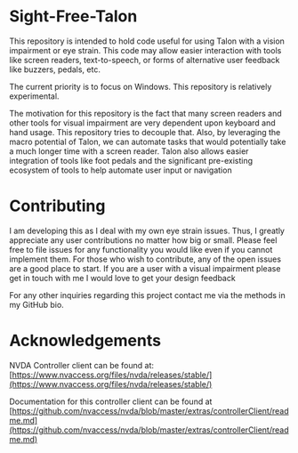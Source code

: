 # Sight-Free-Talon

This repository is intended to hold code useful for using Talon with a vision impairment or eye strain. This code may allow easier interaction with tools like screen readers, text-to-speech, or forms of alternative user feedback like buzzers, pedals, etc.

The current priority is to focus on Windows. This repository is relatively experimental.

The motivation for this repository is the fact that many screen readers and other tools for visual impairment are very dependent upon keyboard and hand usage. This repository tries to decouple that. Also, by leveraging the macro potential of Talon, we can automate tasks that would potentially take a much longer time with a screen reader. Talon also allows easier integration of tools like foot pedals and the significant pre-existing ecosystem of tools to help automate user input or navigation 

# Contributing

I am developing this as I deal with my own eye strain issues. Thus, I greatly appreciate any user contributions no matter how big or small. Please feel free to file issues for any functionality you would like even if you cannot implement them. For those who wish to contribute, any of the open issues are a good place to start. If you are a user with a visual impairment please get in touch with me I would love to get your design feedback

For any other inquiries regarding this project contact me via the methods in my GitHub bio.

# Acknowledgements

NVDA Controller client can be found at: [https://www.nvaccess.org/files/nvda/releases/stable/](https://www.nvaccess.org/files/nvda/releases/stable/)

Documentation for this controller client can be found at
[https://github.com/nvaccess/nvda/blob/master/extras/controllerClient/readme.md](https://github.com/nvaccess/nvda/blob/master/extras/controllerClient/readme.md)
